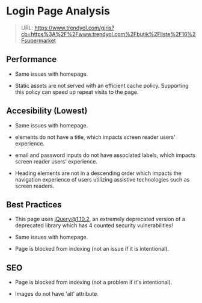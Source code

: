# Login Page Analysis
> URL: https://www.trendyol.com/giris?cb=https%3A%2F%2Fwww.trendyol.com%2Fbutik%2Fliste%2F16%2Fsupermarket

## Performance

- Same issues with homepage.

- Static assets are not served with an efficient cache policy. Supporting this policy can speed up repeat visits to the page.

## Accesibility (Lowest)

- Same issues with homepage.

- <frame> elements do not have a title, which impacts screen reader users' experience.

- email and password inputs do not have associated labels, which impacts screen reader users' experience.

- Heading elements are not in a descending order which impacts the navigation experience of users utilizing assistive technologies such as screen readers.

## Best Practices

- This page uses jQuery@1.10.2, an extremely deprecated version of a deprecated library which has 4 counted security vulnerabilities!

- Same issues with homepage.

- Page is blocked from indexing (not an issue if it is intentional).

## SEO

- Page is blocked from indexing (not a problem if it's intentional).

- Images do not have 'alt' attribute.